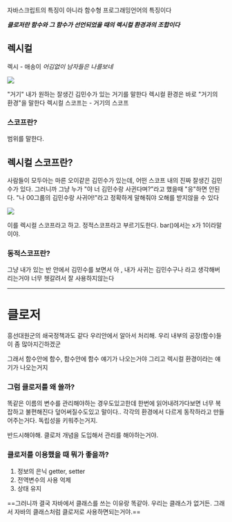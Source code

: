 자바스크립트의 특징이 아니라 함수형 프로그래밍언어의 특징이다

***클로저란 함수와 그 함수가 선언되었을 때의 렉시컬 환경과의 조합이다***




## 렉시컬

렉시 - 애송이
*어김없이 남자들은 나를보네*

![](https://i.imgur.com/CoReRjX.png)

"거기"
내가 원하는 잘생긴 김민수가 있는 거기를 말한다
렉시컬 환경은 바로 "거기의 환경"을 말한다
렉시컬 스코프는  - 거기의 스코프


### 스코프란?
범위를 말한다. 


## 렉시컬 스코프란?
사람들이 모두아는 마른 오이같은 김민수가 있는데, 어떤 스코프 내의 진짜 잘생긴 김민수가 있다. 그러니까 그냥 누가 "야 너 김민수랑 사귄다며?"라고 했을때 "응"하면 안된다. "나 00그룹의 김민수랑 사귀어!"라고 정확하게 말해줘야 오해를 받지않을 수 있다

![](https://i.imgur.com/yoJadS0.png)

이를 렉시컬 스코프라고 하고. 정적스코프라고 부르기도한다.
bar()에서는 x가 1이라말이야.


### 동적스코프란?
그냥 내가 있는 반 안에서 김민수를 보면서 아 , 내가 사귀는 김민수구나 라고 생각해버리는거야
너무 헷갈려서 잘 사용하지않는다




---

# 클로저

흥선대원군의 쇄국정책과도 같다
우리안에서 알아서 처리해. 우리 내부의 공장(함수)들이 좀 많아지긴하겠군

그래서 함수안에 함수, 함수안에 함수 얘기가 나오는거야
그리고 렉시컬 환경이라는 얘기가 나오는거지


### 그럼 클로저를 왜 쓸까?

똑같은 이름의 변수를 관리해야하는 경우도있고한데 한번에 읽어내려가다보면 너무 복잡하고 불편해진다
덮어써질수도있고 말이다..
각각의 환경에서 다르게 동작하라고 만들어주는거다. 독립성을 키워주는거지.

반드시해야해. 클로저 개념을 도입해서 관리를 해야하는거야.



### 클로저를 이용했을 때 뭐가 좋을까?

1. 정보의 은닉 getter, setter
2. 전역변수의 사용 억제
3. 상태 유지

==그러니까 결국 자바에서 클래스를 쓰는 이유랑 똑같아.
우리는 클래스가 없거든. 그래서 자바의 클래스처럼 클로저로 사용하면되는거야.==
